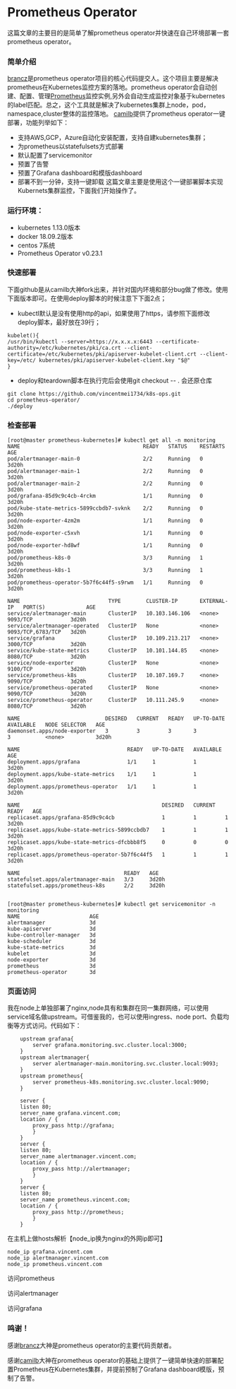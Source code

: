 # Prometheus Operator
这篇文章的主要目的是简单了解prometheus operator并快速在自己环境部署一套prometheus operator。

### 简单介绍
[brancz](https://github.com/coreos/prometheus-operator)是prometheus operator项目的核心代码提交人。这个项目主要是解决prometheus在Kubernetes监控方案的落地。prometheus operator会自动创建、配置、管理[Prometheus](https://prometheus.io/)监控实例,另外会自动生成监控对象基于kubernetes的label匹配。总之，这个工具就是解决了kubernetes集群上node，pod，namespace,cluster整体的监控落地。
[camilb](https://github.com/camilb/prometheus-kubernetes)提供了prometheus operator一键部署，功能列举如下：
- 支持AWS,GCP，Azure自动化安装配置，支持自建kubernetes集群；
- 为prometheus以statefulsets方式部署
- 默认配置了servicemonitor
- 预置了告警
- 预置了Grafana dashboard和模版dashboard
- 部署不到一分钟，支持一键卸载
这篇文章主要是使用这个一键部署脚本实现Kubernets集群监控，下面我们开始操作了。

### 运行环境：
- kubernetes 1.13.0版本
- docker 18.09.2版本
- centos 7系统
- Prometheus Operator v0.23.1

### 快速部署
下面github是从camilb大神fork出来，并针对国内环境和部分bug做了修改。使用下面版本即可。在使用deploy脚本的时候注意下下面2点；
- kubectl默认是没有使用http的api，如果使用了https，请参照下面修改deploy脚本，最好放在39行；
```
kubelet(){
/usr/bin/kubectl --server=https://x.x.x.x:6443 --certificate-authority=/etc/kubernetes/pki/ca.crt --client-certificate=/etc/kubernetes/pki/apiserver-kubelet-client.crt --client-key=/etc/ kubernetes/pki/apiserver-kubelet-client.key "$@"
}
```
- deploy和teardown脚本在执行完后会使用git checkout -- . 会还原仓库

```
git clone https://github.com/vincentmei1734/k8s-ops.git
cd prometheus-operator/
./deploy
```

### 检查部署
```
[root@master prometheus-kubernetes]# kubectl get all -n monitoring
NAME                                       READY   STATUS    RESTARTS   AGE
pod/alertmanager-main-0                    2/2     Running   0          3d20h
pod/alertmanager-main-1                    2/2     Running   0          3d20h
pod/alertmanager-main-2                    2/2     Running   0          3d20h
pod/grafana-85d9c9c4cb-4rckm               1/1     Running   0          3d20h
pod/kube-state-metrics-5899ccbdb7-svknk    2/2     Running   0          3d20h
pod/node-exporter-4zm2m                    1/1     Running   0          3d20h
pod/node-exporter-c5xvh                    1/1     Running   0          3d20h
pod/node-exporter-hd8wf                    1/1     Running   0          3d20h
pod/prometheus-k8s-0                       3/3     Running   1          3d20h
pod/prometheus-k8s-1                       3/3     Running   1          3d20h
pod/prometheus-operator-5b7f6c44f5-s9rwm   1/1     Running   0          3d20h

NAME                            TYPE        CLUSTER-IP       EXTERNAL-IP   PORT(S)             AGE
service/alertmanager-main       ClusterIP   10.103.146.106   <none>        9093/TCP            3d20h
service/alertmanager-operated   ClusterIP   None             <none>        9093/TCP,6783/TCP   3d20h
service/grafana                 ClusterIP   10.109.213.217   <none>        3000/TCP            3d20h
service/kube-state-metrics      ClusterIP   10.101.144.85    <none>        8080/TCP            3d20h
service/node-exporter           ClusterIP   None             <none>        9100/TCP            3d20h
service/prometheus-k8s          ClusterIP   10.107.169.7     <none>        9090/TCP            3d20h
service/prometheus-operated     ClusterIP   None             <none>        9090/TCP            3d20h
service/prometheus-operator     ClusterIP   10.111.245.9     <none>        8080/TCP            3d20h

NAME                           DESIRED   CURRENT   READY   UP-TO-DATE   AVAILABLE   NODE SELECTOR   AGE
daemonset.apps/node-exporter   3         3         3       3            3           <none>          3d20h

NAME                                  READY   UP-TO-DATE   AVAILABLE   AGE
deployment.apps/grafana               1/1     1            1           3d20h
deployment.apps/kube-state-metrics    1/1     1            1           3d20h
deployment.apps/prometheus-operator   1/1     1            1           3d20h

NAME                                             DESIRED   CURRENT   READY   AGE
replicaset.apps/grafana-85d9c9c4cb               1         1         1       3d20h
replicaset.apps/kube-state-metrics-5899ccbdb7    1         1         1       3d20h
replicaset.apps/kube-state-metrics-dfcbbb8f5     0         0         0       3d20h
replicaset.apps/prometheus-operator-5b7f6c44f5   1         1         1       3d20h

NAME                                 READY   AGE
statefulset.apps/alertmanager-main   3/3     3d20h
statefulset.apps/prometheus-k8s      2/2     3d20h


[root@master prometheus-kubernetes]# kubectl get servicemonitor -n monitoring
NAME                      AGE
alertmanager              3d
kube-apiserver            3d
kube-controller-manager   3d
kube-scheduler            3d
kube-state-metrics        3d
kubelet                   3d
node-exporter             3d
prometheus                3d
prometheus-operator       3d
```
### 页面访问
我在node上单独部署了nginx,node具有和集群在同一集群网络，可以使用service域名做upstream。可借鉴我的，也可以使用ingress、node port、负载均衡等方式访问。代码如下：
```
    upstream grafana{
		server grafana.monitoring.svc.cluster.local:3000;
    }
    upstream alertmanager{
		server alertmanager-main.monitoring.svc.cluster.local:9093;
    }
    upstream prometheus{
		server prometheus-k8s.monitoring.svc.cluster.local:9090;
    }

    server {
	listen 80;
	server_name grafana.vincent.com;
	location / {
		proxy_pass http://grafana;
	    }
    }
    server {
	listen 80;
	server_name alertmanager.vincent.com;
	location / {
		proxy_pass http://alertmanager;
	    }
    }
    server {
	listen 80;
	server_name prometheus.vincent.com;
	location / {
		proxy_pass http://prometheus;
	    }
    }
```
在主机上做hosts解析【node_ip换为nginx的外网ip即可】
```
node_ip grafana.vincent.com   
node_ip alertmanager.vincent.com
node_ip prometheus.vincent.com
```

访问prometheus


访问alertmanager


访问grafana



### 鸣谢！
感谢[brancz](https://github.com/coreos/prometheus-operator)大神是prometheus operator的主要代码贡献者。

感谢[camilb](https://github.com/camilb/prometheus-kubernetes)大神在prometheus operator的基础上提供了一键简单快速的部署配置Prometheus在Kubernetes集群，并提前预制了Grafana dashboard模版，预制了告警。